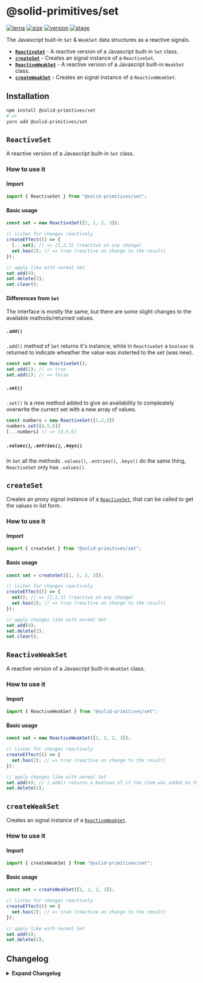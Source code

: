 # @solid-primitives/set

[![lerna](https://img.shields.io/badge/maintained%20with-lerna-cc00ff.svg?style=for-the-badge)](https://lerna.js.org/)
[![size](https://img.shields.io/bundlephobia/minzip/@solid-primitives/set?style=for-the-badge&label=size)](https://bundlephobia.com/package/@solid-primitives/set)
[![version](https://img.shields.io/npm/v/@solid-primitives/set?style=for-the-badge)](https://www.npmjs.com/package/@solid-primitives/set)
[![stage](https://img.shields.io/endpoint?style=for-the-badge&url=https%3A%2F%2Fraw.githubusercontent.com%2Fdavedbase%2Fsolid-primitives%2Fmain%2Fassets%2Fbadges%2Fstage-2.json)](https://github.com/davedbase/solid-primitives#contribution-process)

The Javascript built-in `Set` & `WeakSet` data structures as a reactive signals.

- **[`ReactiveSet`](#ReactiveSet)** - A reactive version of a Javascript built-in `Set` class.
- **[`createSet`](#createSet)** - Creates an signal instance of a `ReactiveSet`.
- **[`ReactiveWeakSet`](#ReactiveWeakSet)** - A reactive version of a Javascript built-in `WeakSet` class.
- **[`createWeakSet`](#createWeakSet)** - Creates an signal instance of a `ReactiveWeakSet`.

## Installation

```bash
npm install @solid-primitives/set
# or
yarn add @solid-primitives/set
```

## `ReactiveSet`

A reactive version of a Javascript built-in `Set` class.

### How to use it

#### Import

```ts
import { ReactiveSet } from "@solid-primitives/set";
```

#### Basic usage

```ts
const set = new ReactiveSet([1, 1, 2, 3]);

// listen for changes reactively
createEffect(() => {
  [...set]; // => [1,2,3] (reactive on any change)
  set.has(2); // => true (reactive on change to the result)
});

// apply like with normal Set
set.add(4);
set.delete(2);
set.clear();
```

#### Differences from `Set`

The interface is mostly the same, but there are some slight changes to the available mathods/returned values.

##### `.add()`

`.add()` method of `Set` returns it's instance, while in `ReactiveSet` a `boolean` is returned to indicate wheather the value was insterted to the set (was new).

```ts
const set = new ReactiveSet();
set.add(2); // => true
set.add(2); // => false
```

##### `.set()`

`.set()` is a new method added to give an availability to compleately overwrite the currect set with a new array of values.

```ts
const numbers = new ReactiveSet([1,2,3])
numbers.set([4,5,6])
[...numbers] // => [4,5,6]
```

##### `.values()`, `.entries()`, `.keys()`

In `Set` all the methods `.values()`, `.entries()`, `.keys()` do the same thing, `ReactiveSet` only has `.values()`.

## `createSet`

Creates an proxy signal instance of a [`ReactiveSet`](#reactiveset), that can be called to get the values in list form.

### How to use it

#### Import

```ts
import { createSet } from "@solid-primitives/set";
```

#### Basic usage

```ts
const set = createSet([1, 1, 2, 3]);

// listen for changes reactively
createEffect(() => {
  set(); // => [1,2,3] (reactive on any change)
  set.has(2); // => true (reactive on change to the result)
});

// apply changes like with normal Set
set.add(4);
set.delete(2);
set.clear();
```

## `ReactiveWeakSet`

A reactive version of a Javascript built-in `WeakSet` class.

### How to use it

#### Import

```ts
import { ReactiveWeakSet } from "@solid-primitives/set";
```

#### Basic usage

```ts
const set = new ReactiveWeakSet([1, 1, 2, 3]);

// listen for changes reactively
createEffect(() => {
  set.has(2); // => true (reactive on change to the result)
});

// apply changes like with normal Set
set.add(4); // (.add() returns a boolean of if the item was added to the set)
set.delete(2);
```

## `createWeakSet`

Creates an signal instance of a [`ReactiveWeakSet`](#reactiveWeakset).

### How to use it

#### Import

```ts
import { createWeakSet } from "@solid-primitives/set";
```

#### Basic usage

```ts
const set = createWeakSet([1, 1, 2, 3]);

// listen for changes reactively
createEffect(() => {
  set.has(2); // => true (reactive on change to the result)
});

// apply like with normal Set
set.add(4);
set.delete(2);
```

## Changelog

<details>
<summary><b>Expand Changelog</b></summary>

0.0.100

Initial release of the package.

</details>
